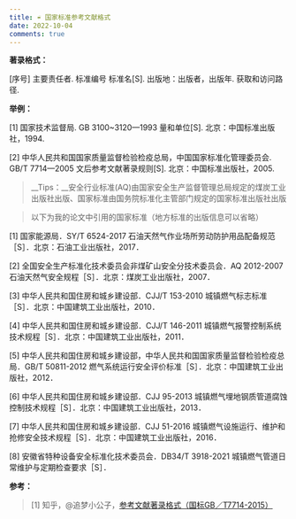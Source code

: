 ```yaml
---
title: ☔ 国家标准参考文献格式
date: 2022-10-04
comments: true
---
```


__著录格式：__

[序号] 主要责任者. 标准编号 标准名[S]. 出版地：出版者，出版年. 获取和访问路径.

__举例：__

[1] 国家技术监督局. GB 3100~3120—1993 量和单位[S]. 北京：中国标准出版社，1994.

[2] 中华人民共和国国家质量监督检验检疫总局，中国国家标准化管理委员会. GB/T 7714—2005 文后参考文献著录规则[S]. 北京：中国标准出版社，2005.

>__Tips：__安全行业标准(AQ)由国家安全生产监督管理总局规定的煤炭工业出版社出版、国家标准由国务院标准化主管部门规定的国家标准出版社出版

> 以下为我的论文中引用的国家标准（地方标准的出版信息可以省略）

[1] 国家能源局．SY/T 6524-2017 石油天然气作业场所劳动防护用品配备规范［S］．北京：石油工业出版社，2017．

[2] 全国安全生产标准化技术委员会非煤矿山安全分技术委员会．AQ 2012-2007 石油天然气安全规程［S］．北京：煤炭工业出版社，2007．

[3] 中华人民共和国住房和城乡建设部．CJJ/T 153-2010 城镇燃气标志标准［S］．北京：中国建筑工业出版社，2010．

[4] 中华人民共和国住房和城乡建设部．CJJ/T 146-2011 城镇燃气报警控制系统技术规程［S］．北京：中国建筑工业出版社，2011．

[5] 中华人民共和国住房和城乡建设部，中华人民共和国国家质量监督检验检疫总局．GB/T 50811-2012 燃气系统运行安全评价标准［S］．北京：中国建筑工业出版社，2012．

[6] 中华人民共和国住房和城乡建设部．CJJ 95-2013 城镇燃气埋地钢质管道腐蚀控制技术规程［S］．北京：中国建筑工业出版社，2013．

[7] 中华人民共和国住房和城乡建设部．CJJ 51-2016 城镇燃气设施运行、维护和抢修安全技术规程［S］．北京：中国建筑工业出版社，2016．

[8] 安徽省特种设备安全标准化技术委员会．DB34/T 3918-2021 城镇燃气管道日常维护与定期检查要求［S］．



__参考：__

> [1] 知乎，@追梦小公子，[参考文献著录格式（国标GB／T7714-2015）](https://zhuanlan.zhihu.com/p/355312827?ivk_sa=1024320u)